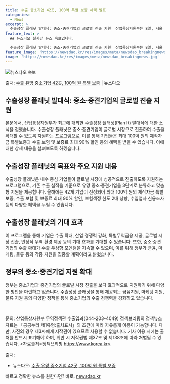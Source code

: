 ```yaml
---
title: 수출 중소기업 42곳, 100억 특별 보증 혜택 발표
categories:
  - News
excerpt: >
  수출성장 플래닛 발대식: 중소·중견기업의 글로벌 진출 지원  산업통상자원부는 8일, 서울 중구 웨스틴조선호텔…
feature_text: >
  ## 뉴스다오 실시간 뉴스 속보입니다.

  수출성장 플래닛 발대식: 중소·중견기업의 글로벌 진출 지원  산업통상자원부는 8일, 서울 중구 웨스틴조선호텔…
feature_image: 'https://newsdao.kr/res/images/meta/newsdao_breakingnews.jpg'
image: 'https://newsdao.kr/res/images/meta/newsdao_breakingnews.jpg'
---
```


![뉴스다오 속보](https://newsdao.kr/res/images/meta/newsdao_breakingnews.jpg)

<p>출처: <a href="https://newsdao.kr/4663" rel="dofollow">수출 유망 중소기업 42곳, 100억 원 특별 보증</a> | 뉴스다오</p>

<h2 data-ke-size="size26">수출성장 플래닛 발대식: 중소·중견기업의 글로벌 진출 지원</h2>
본문에서, 산업통상자원부가 최근에 개최한 수출성장 플래닛(Plan It) 발대식에 대한 소식을 접했습니다. 수출성장 플래닛은 중소·중견기업이 글로벌 시장으로 진출하여 수출을 확대할 수 있도록 지원하는 프로그램으로, 이를 통해 기업들은 최대 100억 원의 제작자금 특별보증과 수출 보험 및 보증료 최대 90% 할인 등의 혜택을 받을 수 있습니다. 이에 대한 상세 내용을 살펴보도록 하겠습니다.

<h2 data-ke-size="size26">수출성장 플래닛의 목표와 주요 지원 내용</h2>
수출성장 플래닛은 내수 중심 기업들이 글로벌 시장에 성공적으로 진출하도록 지원하는 프로그램으로, 기존 수출 실적을 기준으로 유망 중소·중견기업을 3단계로 분류하고 맞춤형 지원을 제공합니다. 올해에는 42개 기업이 선정되어 최대 100억 원의 제작자금 특별보증, 수출 보험 및 보증료 최대 90% 할인, 보험책정 한도 2배 상향, 수입업자 신용조사 등의 다양한 혜택을 누릴 수 있습니다.

<h2 data-ke-size="size26">수출성장 플래닛의 기대 효과</h2>
이 프로그램을 통해 기업은 수출 확대, 산업 경쟁력 강화, 특별무역금융 제공, 글로벌 시장 진출, 안정적 무역 환경 제공 등의 기대 효과를 기대할 수 있습니다. 또한, 중소·중견기업의 수출 확대가 수출 우상향 모멘텀을 지속할 수 있으며, 이를 위해 정부가 금융, 마케팅, 물류 등의 각종 지원을 집중할 계획이라고 밝혔습니다.

<h2 data-ke-size="size26">정부의 중소·중견기업 지원 확대</h2>
정부는 중소기업과 중견기업의 글로벌 시장 진출을 보다 효과적으로 지원하기 위해 다양한 방안을 마련하고 있습니다. 수출성장 플래닛을 통해 제공되는 금융지원, 마케팅 지원, 물류 지원 등의 다양한 정책을 통해 중소기업의 수출 경쟁력을 강화하고 있습니다.

<p data-ke-size="size16">&nbsp;</p>

문의: 산업통상자원부 무역정책관 수출입과(044-203-4049)
정책브리핑의 정책뉴스자료는 「공공누리 제1유형:출처표시」의 조건에 따라 자유롭게 이용이 가능합니다. 다만, 사진의 경우 제3자에게 저작권이 있으므로 사용할 수 없습니다. 기사 이용 시에는 출처를 반드시 표기해야 하며, 위반 시 저작권법 제37조 및 제138조에 따라 처벌될 수 있습니다. <자료출처=정책브리핑 https://www.korea.kr>

출처:
- 뉴스다오: [수출 유망 중소기업 42곳, 100억 원 특별 보증](https://newsdao.kr/4663) 

빠르고 정확한 뉴스를 원한다면? 바로, <a href="https://newsdao.kr" rel="dofollow">newsdao.kr</a>


